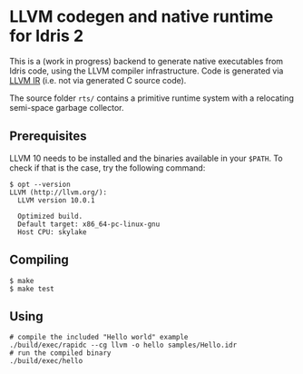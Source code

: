 # LLVM codegen and native runtime for Idris 2

This is a (work in progress) backend to generate native executables from Idris code,
using the LLVM compiler infrastructure. Code is generated via [LLVM
IR](https://llvm.org/docs/LangRef.html) (i.e. not via generated C source code).

The source folder `rts/` contains a primitive runtime system with a relocating
semi-space garbage collector.

## Prerequisites

LLVM 10 needs to be installed and the binaries available in your `$PATH`. To
check if that is the case, try the following command:

    $ opt --version
    LLVM (http://llvm.org/):
      LLVM version 10.0.1

      Optimized build.
      Default target: x86_64-pc-linux-gnu
      Host CPU: skylake

## Compiling

    $ make
    $ make test

## Using

    # compile the included "Hello world" example
    ./build/exec/rapidc --cg llvm -o hello samples/Hello.idr
    # run the compiled binary
    ./build/exec/hello
